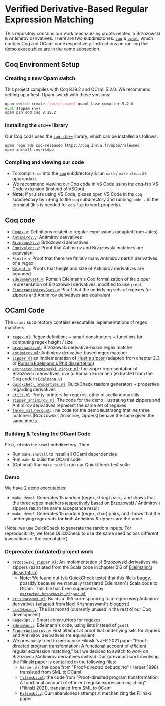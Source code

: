 # Verified Derivative-Based Regular Expression Matching

This repository contains our work mechanizing proofs related to Brzozowski & Antimirov derivatives. There are two subdirectories: [`coq`](./coq/) & [`ocaml`](./ocaml/), which contain Coq and OCaml code respectively. Instructions on running the demo executables are in the [demo](#demo) subsection.

## Coq Environment Setup

### Creating a new Opam switch
This project compiles with Coq 8.19.2 and OCaml 5.2.0. We recommend setting up a fresh Opam switch with these versions:
```bash
opam switch create [switch-name] ocaml-base-compiler.5.2.0
eval $(opam env)
opam pin add coq 8.19.2
```

### Installing the `std++` library
Our Coq code uses the [`coq-std++`](https://gitlab.mpi-sws.org/iris/stdpp) library, which can be installed as follows:
```bash
opam repo add coq-released https://coq.inria.fr/opam/released
opam install coq-stdpp
```

### Compiling and viewing our code
- To compile: `cd` into the [`coq`](./coq/) subdirectory & run `make` / `make clean` as appropriate. 
- We recommend viewing our Coq code in VS Code using the [coq-lsp](https://github.com/ejgallego/coq-lsp) VS Code extension (instead of VSCoq).
- **Note**: if you are using VS Code, please open VS Code in the `coq` subdirectory by `cd`-ing to the `coq` subdirectory and running `code .` in the terminal (this is needed for `coq-lsp` to work properly).

## Coq code 
- [`Regex.v`](./coq/Regex.v): Definitions related to regular expressions (adapted from Jules)
- [`Antimirov.v`](./coq/Antimirov.v): Antimirov derivatives
- [`Brzozowski.v`](./coq/Brzozowski.v): Brzozowski derivatives
- [`Equivalent.v`](./coq/Equivalent.v): Proof that Antimirov and Brzozowski matchers are equivalent
- [`Finite.v`](./coq/Finite.v): Proof that there are finitely many Antimirov partial derivatives of a regex 
- [`Height.v`](./coq/Height.v): Proofs that height and size of Antimirov derivatives are bounded
- [`EdelmannGset.v`](./coq/EdelmannGset.v): Romain Edelmann's Coq formalization of the zipper representation of Brzozowski derivatives,
  modified to use `gset`s
- [`ZipperAntimirovGset.v`](./coq/ZipperAntimirovGset.v): Proof that the underlying sets of regexes for zippers and Antimirov derivatives are equivalent
 
## OCaml Code 
The `ocaml` subdirectory contains executable implementations of regex matchers:
- [`regex.ml`](./ocaml/lib/regex.ml): Regex definitions + smart constructors + functions for computing regex height / size
- [`brzozowski.ml`](./ocaml/lib/brzozowski.ml): Brzozowski derivative-based regex matcher
- [`antimirov.ml`](./ocaml/lib/antimirov.ml): Antimirov derivative-based regex matcher
- [`zipper.ml`](./ocaml/lib/zipper.ml) an implementation of [Huet's zipper](https://en.wikipedia.org/wiki/Zipper_(data_structure)) (adapted from chapter 2.3 of [Romain Edelmann's PhD dissertation](https://infoscience.epfl.ch/server/api/core/bitstreams/4fcb9f0f-7ac1-484f-823c-c19de39dd9ff/content))     
- [`extracted_brzozowski_zipper.ml`](./ocaml/lib/extracted_brzozowski_zipper.ml): the zipper representation of Brzozowski derivatives, due to Romain Edelmann (extracted from the Coq code in [`Edelmann.v`](./coq/Edelmann.v))
- [`quickcheck_properties.ml`](./ocaml/lib/quickcheck_properties.ml): QuickCheck random generators + properties regarding derivatives
- [`utils.ml`](./ocaml/lib/utils.ml): Pretty-printers for regexes, other miscellaneous utils
- [`zipper_antimirov.ml`](./ocaml/lib/zipper_antimirov.ml): The code for the demo illustrating that zippers and Antimirov derivatives represent the same set of regexes
- [`three_matchers.ml`](./ocaml/lib/three_matchers.ml): The code for the demo illustrating that the three matchers (Brzozowski, Antimirov, zippers) behave the same
given the same inputs

### Building & Testing the OCaml Code
First, `cd` into the `ocaml` subdirectory. Then: 
- Run `make install` to install all OCaml dependencies
- Run `make` to build the OCaml code
- (Optional) Run `make test` to run our QuickCheck test suite

### Demo 
We have 2 demo executables:       
- `make demo1`: Generates 15 random (regex, string) pairs, and shows that the three regex 
  matchers respectively based on Brzozowski / Antimirov / zippers return the same 
  acceptance result      
- `make demo2`: Generates 15 random (regex, char) pairs, and shows that the underlying
  regex sets for both Antimirov & zippers are the same
  
(Note: we use QuickCheck to generate the random inputs. For reproducibility, we force QuickCheck to use the same seed across different invocations of the executable.)

### Deprecated (outdated) project work
- [`brzozowski_zipper.ml`](./ocaml/old/brzozowski_zipper.ml): An implementation of Brzozowski derivatives via zippers (translated from the Scala code in chapter 2.6 of [Edelmann's dissertation](https://infoscience.epfl.ch/server/api/core/bitstreams/4fcb9f0f-7ac1-484f-823c-c19de39dd9ff/content)) 
  - Note: We found out (via QuickCheck tests) that this file is buggy, possibly because we manually translated Edelmann's Scala code to OCaml. This file has been superceded by [`extracted_brzozowski_zipper.ml`](./ocaml/lib/extracted_brzozowski_zipper.ml). 
- [`krishnaswami.ml`](./ocaml/old/krishnaswami.ml): Builds a DFA corresponding to a regex using Antimirov derivatives (adapted from [Neel Krishnaswami's blogpost](https://semantic-domain.blogspot.com/2013/11/antimirov-derivatives-for-regular.html))
- [`ListMonad.v`](./coq/old/ListMonad.v): The list monad (currently unused in the rest of our Coq development)
- [`RegexOpt.v`](./coq/old/RegexOpt.v): Smart constructors for regexes
- [`Edelmann.v`](./coq/old/Edelmann.v): Edelmann's code, using lists instead of `gset`s
- [`ZipperAntimirov.v`](./coq/old/ZipperAntimirov.v): First attempt at proof that underlying sets for zippers and Antimirov derivatives are equivalent 
- We previously tried to mechanize Filinski's JFP 2021 paper "Proof-directed program transformation: A functional account of efficient regular expression matching," but we decided to switch to work on Brzozowski/Antimirov derivatives instead. Our (previous) work involving the Filinski paper is contained in the following files:
  - [`harper.ml`](./ocaml/old/harper.ml): the code from "Proof-directed debugging" (Harper 1998), translated from SML to OCaml
  - [`filinski.ml`](./ocaml/old/filinski.ml): the code from "Proof-directed program transformation: A functional account of efficient regular expression matching" (Filinski 2021), translated from SML to OCaml 
  - [`Filinski.v`](./coq/old/Filinski.v): Our (abandoned) attempt at mechanizing the Filinski paper 
  
